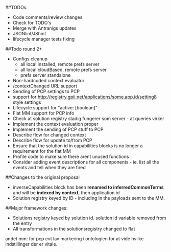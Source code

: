 ##TODOs:
* Code comments/review changes
* Check for TODO's
* Merge with Antranigs updates
* JSONlint/JShint
* lifecycle manager tests fixing

##Todo round 2+
* Configs cleanup
    - all local installed, remote prefs server
    - all local cloudBased, remote prefs server
    - prefs server standalone
* Non-hardcoded context evaluator
* /contextChanged URL support
* Sending of PCP settings to PCP
* support for http://registry.gpii.net/applications/some.app.id/setting8 style settings
* Lifecycle support for "active: [boolean]"
* Flat MM support for PCP info
* Check at solution registry stadig fungerer som server - at queries virker
* Implement the context evaluation proper
* Implement the sending of PCP stuff to PCP
* Describe flow for changed context
* Describe flow for update to/from PCP
* Ensure that the solution id in capabilities blocks is no longer a requirement for the flat MM
* Profile code to make sure there arent unused functions
* Consider adding event descriptions for all components - ie. list all the events and tell when they are fired

##Changes to the original proposal
* inverseCapabilities block has been **renamed to inferredCommonTerms** and will be **indexed by context**, then application id
* Solution registry keyed by ID - including in the payloads sent to the MM.

##Major framework changes:
* Solutions registry keyed by solution id. solution id variable removed from the entry
* All transformations in the solutionsregistry changed to flat

andet mm:
for pcp evt lav markering i ontologien for at vide hvilke indstillinger der er vitale. 




